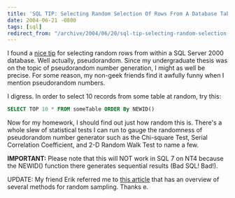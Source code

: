 ```yaml
---
title: 'SQL TIP: Selecting Random Selection Of Rows From A Database Table'
date: 2004-06-21 -0800
tags: [sql]
redirect_from: "/archive/2004/06/20/sql-tip-selecting-random-selection-of-rows-from-a-database-table.aspx/"
---
```


I found a [nice tip](http://www.sqlteam.com/item.asp?ItemID=8747) for
selecting random rows from within a SQL Server 2000 database. Well
actually, pseudorandom. Since my undergraduate thesis was on the topic
of pseudorandom number generation, I might as well be precise. For some
reason, my non-geek friends find it awfully funny when I mention
pseudorandom numbers.

I digress. In order to select 10 records from some table at random, try
this:

```sql
SELECT TOP 10 * FROM someTable ORDER By NEWID()
```

Now for my homework, I should find out just how random this is. There's
a whole slew of statistical tests I can run to gauge the randomness of
pseudorandom number generator such as the Chi-square Test, Serial
Correlation Coefficient, and 2-D Random Walk Test to name a few.

**IMPORTANT:** Please note that this will NOT work in SQL 7 on NT4
because the NEWID() function there generates sequential results (Bad
SQL! Bad!).

UPDATE: My friend Erik referred me to [this
article](http://msdn.microsoft.com/library/default.asp?url=/library/en-us/dnsqlpro04/html/sp04c1.asp)
that has an overview of several methods for random sampling. Thanks e.

